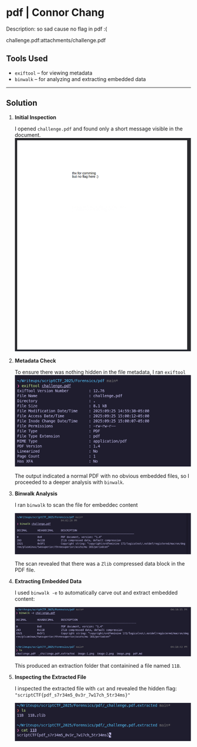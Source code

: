# pdf | Connor Chang

Description: so sad cause no flag in pdf :(

challenge.pdf:attachments/challenge.pdf

## Tools Used
- `exiftool` – for viewing metadata
- `binwalk` – for analyzing and extracting embedded data

---

## Solution
1. **Initial Inspection**
    
    I opened `challenge.pdf` and found only a short message visible in the document.
    ![Output](image.png)

2. **Metadata Check**  
   
   To ensure there was nothing hidden in the file metadata, I ran `exiftool`
   ![Output](image-1.png)

   The output indicated a normal PDF with no obvious embedded files, so I proceeded to a deeper analysis with `binwalk`.

3. **Binwalk Analysis**
    
    I ran `binwalk` to scan the file for embeddec content

    ![Output](image-2.png)

    The scan revealed that there was a `Zlib` compressed data block in the PDF file.

4. **Extracting Embedded Data**

    I used `binwalk -e` to automatically carve out and extract embedded content:

    ![Output](image-3.png)

    This produced an extraction folder that containined a file named `11B`.

5. **Inspecting the Extracted File**

    I inspected the extracted file with `cat` and revealed the hidden flag:
    `"scriptCTF{pdf_s7r34m5_0v3r_7w17ch_5tr34ms}"`

    ![Output](image-4.png)
